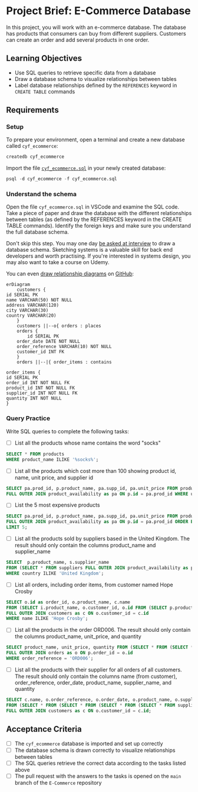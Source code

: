 # Project Brief: E-Commerce Database

In this project, you will work with an e-commerce database. The database has products that consumers can buy from different suppliers. Customers can create an order and add several products in one order.

## Learning Objectives

- Use SQL queries to retrieve specific data from a database
- Draw a database schema to visualize relationships between tables
- Label database relationships defined by the `REFERENCES` keyword in `CREATE TABLE` commands

## Requirements

### Setup

To prepare your environment, open a terminal and create a new database called `cyf_ecommerce`:

```sql
createdb cyf_ecommerce
```

Import the file [`cyf_ecommerce.sql`](./cyf_ecommerce.sql) in your newly created database:

```sql
psql -d cyf_ecommerce -f cyf_ecommerce.sql
```

### Understand the schema

Open the file `cyf_ecommerce.sql` in VSCode and examine the SQL code. Take a piece of paper and draw the database with the different relationships between tables (as defined by the REFERENCES keyword in the CREATE TABLE commands). Identify the foreign keys and make sure you understand the full database schema.

Don't skip this step. You may one day [be asked at interview](https://monzo.com/blog/2022/03/23/demystifying-the-backend-engineering-interview-process) to draw a database schema. Sketching systems is a valuable skill for back end developers and worth practising. If you're interested in systems design, you may also want to take a course on Udemy.

You can even [draw relationship diagrams](https://mermaid.js.org/syntax/entityRelationshipDiagram.html) on [GitHub](https://docs.github.com/en/get-started/writing-on-github/working-with-advanced-formatting/creating-diagrams):

```mermaid
erDiagram
    customers {
id SERIAL PK
name VARCHAR(50) NOT NULL
address VARCHAR(120)
city VARCHAR(30)
country VARCHAR(20)
    }
    customers ||--o{ orders : places
    orders {
        id SERIAL PK
    order_date DATE NOT NULL
    order_reference VARCHAR(10) NOT NULL
    customer_id INT FK
    }
    orders ||--|{ order_items : contains

order_items {
id SERIAL PK
order_id INT NOT NULL FK
product_id INT NOT NULL FK
supplier_id INT NOT NULL FK
quantity INT NOT NULL
}
```

### Query Practice

Write SQL queries to complete the following tasks:

- [ ] List all the products whose name contains the word "socks"

```sql
SELECT * FROM products
WHERE product_name ILIKE '%socks%';

```

- [ ] List all the products which cost more than 100 showing product id, name, unit price, and supplier id

```sql
SELECT pa.prod_id, p.product_name, pa.supp_id, pa.unit_price FROM products as p
FULL OUTER JOIN product_availability as pa ON p.id = pa.prod_id WHERE unit_price > 100;
```

- [ ] List the 5 most expensive products

```sql
SELECT pa.prod_id, p.product_name, pa.supp_id, pa.unit_price FROM products as p
FULL OUTER JOIN product_availability as pa ON p.id = pa.prod_id ORDER BY unit_price DESC
LIMIT 5;
```

- [ ] List all the products sold by suppliers based in the United Kingdom. The result should only contain the columns product_name and supplier_name

```sql
SELECT  p.product_name, s.supplier_name
FROM (SELECT * FROM suppliers FULL OUTER JOIN product_availability as pa ON suppliers.id = pa.supp_id ) as s FULL OUTER JOIN products as p ON s.prod_id = p.id
WHERE country ILIKE 'United Kingdom';
```

- [ ] List all orders, including order items, from customer named Hope Crosby

```sql
SELECT o.id as order_id, o.product_name, c.name
FROM (SELECT i.product_name, o.customer_id, o.id FROM (SELECT p.product_name, i.order_id FROM products as p FULL OUTER JOIN order_items as i ON p.id = i.product_id ) as i FULL OUTER JOIN orders as o ON o.id = i.order_id) as o
FULL OUTER JOIN customers as c ON o.customer_id = c.id
WHERE name ILIKE 'Hope Crosby';
```

- [ ] List all the products in the order ORD006. The result should only contain the columns product_name, unit_price, and quantity

```sql
SELECT product_name, unit_price, quantity FROM (SELECT * FROM (SELECT * FROM product_availability as p FULL OUTER JOIN order_items as i ON p.prod_id = i.product_id) as i FULL OUTER JOIN products as p ON i.prod_id = p.id) as p
FULL OUTER JOIN orders as o ON p.order_id = o.id
WHERE order_reference = 'ORD006';
```

- [ ] List all the products with their supplier for all orders of all customers. The result should only contain the columns name (from customer), order_reference, order_date, product_name, supplier_name, and quantity

```sql
SELECT c.name, o.order_reference, o.order_date, o.product_name, o.supplier_name, o.quantity
FROM (SELECT * FROM (SELECT * FROM (SELECT * FROM (SELECT * FROM suppliers as s FULL OUTER JOIN product_availability as pa ON s.id = pa.supp_id) as pa FULL OUTER JOIN products as p ON pa.prod_id = p.id) as p FULL OUTER JOIN order_items as i ON p.prod_id = i.product_id) as i FULL OUTER JOIN orders as o ON i.order_id = o.id) as o
FULL OUTER JOIN customers as c ON o.customer_id = c.id;
```

## Acceptance Criteria

- [ ] The `cyf_ecommerce` database is imported and set up correctly
- [ ] The database schema is drawn correctly to visualize relationships between tables
- [ ] The SQL queries retrieve the correct data according to the tasks listed above
- [ ] The pull request with the answers to the tasks is opened on the `main` branch of the `E-Commerce` repository
